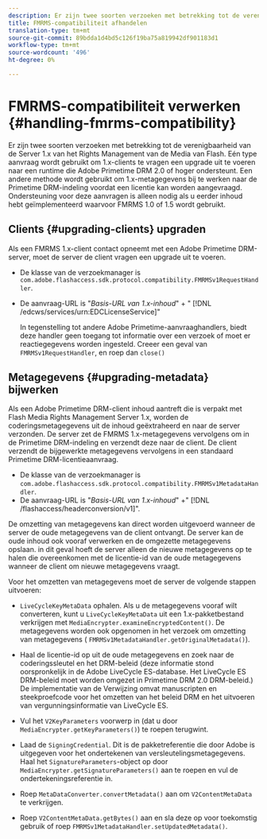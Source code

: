 ```yaml
---
description: Er zijn twee soorten verzoeken met betrekking tot de verenigbaarheid van de Server 1.x van het Rights Management van de Media van Flash. Eén type aanvraag wordt gebruikt om 1.x-clients te vragen een upgrade uit te voeren naar een runtime die Adobe Primetime DRM 2.0 of hoger ondersteunt. Een andere methode wordt gebruikt om 1.x-metagegevens bij te werken naar de Primetime DRM-indeling voordat een licentie kan worden aangevraagd. Ondersteuning voor deze aanvragen is alleen nodig als u eerder inhoud hebt geïmplementeerd waarvoor FMRMS 1.0 of 1.5 wordt gebruikt.
title: FMRMS-compatibiliteit afhandelen
translation-type: tm+mt
source-git-commit: 89bdda1d4bd5c126f19ba75a819942df901183d1
workflow-type: tm+mt
source-wordcount: '496'
ht-degree: 0%

---
```



# FMRMS-compatibiliteit verwerken {#handling-fmrms-compatibility}

Er zijn twee soorten verzoeken met betrekking tot de verenigbaarheid van de Server 1.x van het Rights Management van de Media van Flash. Eén type aanvraag wordt gebruikt om 1.x-clients te vragen een upgrade uit te voeren naar een runtime die Adobe Primetime DRM 2.0 of hoger ondersteunt. Een andere methode wordt gebruikt om 1.x-metagegevens bij te werken naar de Primetime DRM-indeling voordat een licentie kan worden aangevraagd. Ondersteuning voor deze aanvragen is alleen nodig als u eerder inhoud hebt geïmplementeerd waarvoor FMRMS 1.0 of 1.5 wordt gebruikt.

## Clients {#upgrading-clients} upgraden

Als een FMRMS 1.x-client contact opneemt met een Adobe Primetime DRM-server, moet de server de client vragen een upgrade uit te voeren.

* De klasse van de verzoekmanager is `com.adobe.flashaccess.sdk.protocol.compatibility.FMRMSv1RequestHandler`.
* De aanvraag-URL is &quot;*Basis-URL van 1.x-inhoud*&quot; + &quot; [!DNL /edcws/services/urn:EDCLicenseService]&quot;

   In tegenstelling tot andere Adobe Primetime-aanvraaghandlers, biedt deze handler geen toegang tot informatie over een verzoek of moet er reactiegegevens worden ingesteld. Creeer een geval van `FMRMSv1RequestHandler`, en roep dan `close()`

## Metagegevens {#upgrading-metadata} bijwerken

Als een Adobe Primetime DRM-client inhoud aantreft die is verpakt met Flash Media Rights Management Server 1.x, worden de coderingsmetagegevens uit de inhoud geëxtraheerd en naar de server verzonden. De server zet de FMRMS 1.x-metagegevens vervolgens om in de Primetime DRM-indeling en verzendt deze naar de client. De client verzendt de bijgewerkte metagegevens vervolgens in een standaard Primetime DRM-licentieaanvraag.

* De klasse van de verzoekmanager is `com.adobe.flashaccess.sdk.protocol.compatibility.FMRMSv1MetadataHandler`.
* De aanvraag-URL is &quot;*Basis-URL van 1.x-inhoud*&quot; +&quot; [!DNL /flashaccess/headerconversion/v1]&quot;.

De omzetting van metagegevens kan direct worden uitgevoerd wanneer de server de oude metagegevens van de client ontvangt. De server kan de oude inhoud ook vooraf verwerken en de omgezette metagegevens opslaan. in dit geval hoeft de server alleen de nieuwe metagegevens op te halen die overeenkomen met de licentie-id van de oude metagegevens wanneer de client om nieuwe metagegevens vraagt.

Voor het omzetten van metagegevens moet de server de volgende stappen uitvoeren:

* `LiveCycleKeyMetaData` ophalen. Als u de metagegevens vooraf wilt converteren, kunt u `LiveCycleKeyMetaData` uit een 1.x-pakketbestand verkrijgen met `MediaEncrypter.examineEncryptedContent()`. De metagegevens worden ook opgenomen in het verzoek om omzetting van metagegevens ( `FMRMSv1MetadataHandler.getOriginalMetadata()`).

* Haal de licentie-id op uit de oude metagegevens en zoek naar de coderingssleutel en het DRM-beleid (deze informatie stond oorspronkelijk in de Adobe LiveCycle ES-database. Het LiveCycle ES DRM-beleid moet worden omgezet in Primetime DRM 2.0 DRM-beleid.) De implementatie van de Verwijzing omvat manuscripten en steekproefcode voor het omzetten van het beleid DRM en het uitvoeren van vergunningsinformatie van LiveCycle ES.
* Vul het `V2KeyParameters` voorwerp in (dat u door `MediaEncrypter.getKeyParameters()`) te roepen terugwint.

* Laad de `SigningCredential`. Dit is de pakketreferentie die door Adobe is uitgegeven voor het ondertekenen van versleutelingsmetagegevens. Haal het `SignatureParameters`-object op door `MediaEncrypter.getSignatureParameters()` aan te roepen en vul de ondertekeningsreferentie in.

* Roep `MetaDataConverter.convertMetadata()` aan om `V2ContentMetaData` te verkrijgen.

* Roep `V2ContentMetaData.getBytes()` aan en sla deze op voor toekomstig gebruik of roep `FMRMSv1MetadataHandler.setUpdatedMetadata()`.